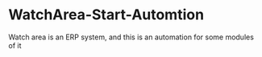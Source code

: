 # WatchArea-Start-Automtion
Watch area is an ERP system, and this is an automation for some modules of it

